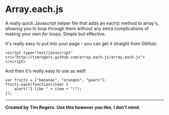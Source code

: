 Array.each.js
=============

A really quick Javascript helper file that adds an each() method to array's, allowing you to loop through them without any extra complications of making your own _for_ loops. Simple but effective.

It's really easy to put into your page - you can get it straight from GitHub:

	<script type="text/javascript" src="http://timrogers.github.com/array.each.js/array.each.js"></script>
	
And then it's really easy to use as well!

	var fruits = ["bananas", "oranges", "pears"];
	fruits.each(function(item) {
		alert("I like " + item + "!");
	});
	
---

__Created by Tim Rogers. Use this however you like, I don't mind.__
	
